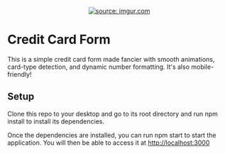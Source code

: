 <p align="center"><a href="https://animated-credit-card.netlify.app/"><img src="https://i.imgur.com/hTTH5XW.gif" title="source: imgur.com" /></a></p>

# Credit Card Form

This is a simple credit card form made fancier with smooth animations, card-type detection, and dynamic number formatting. It's also mobile-friendly!

## Setup

Clone this repo to your desktop and go to its root directory and run npm install to install its dependencies.

Once the dependencies are installed, you can run npm start to start the application. You will then be able to access it at [http://localhost:3000](http://localhost:3000)
